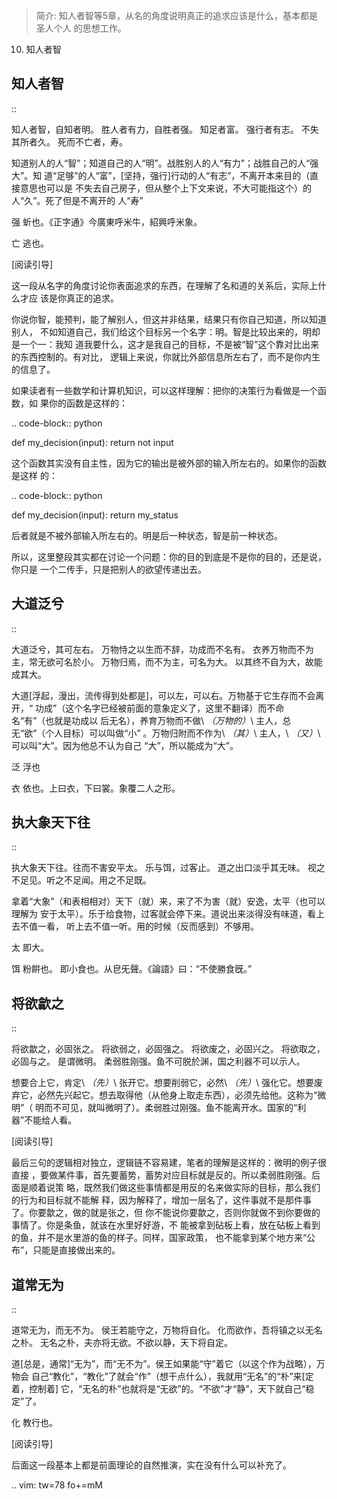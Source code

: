 > 简介: 知人者智等5章，从名的角度说明真正的追求应该是什么，基本都是圣人个人
  的思想工作。

10. 知人者智

## 知人者智
::

  知人者智，自知者明。
  胜人者有力，自胜者强。
  知足者富。
  强行者有志。
  不失其所者久。
  死而不亡者，寿。

知道别人的人“智”；知道自己的人“明”。战胜别人的人“有力”；战胜自己的人“强大”。知
道“足够”的人“富”，[坚持，强行]行动的人“有志”，不离开本来目的（直接意思也可以是
不失去自己房子，但从整个上下文来说，不大可能指这个）的人“久”。死了但是不离开的
人“寿”

强
  蚚也。《正字通》今廣東呼米牛，紹興呼米象。

亡
  逃也。

[阅读引导]

这一段从名字的角度讨论你表面追求的东西，在理解了名和道的关系后，实际上什么才应
该是你真正的追求。

你说你智，能预判，能了解别人，但这并非结果，结果只有你自己知道，所以知道别人，
不如知道自己，我们给这个目标另一个名字：明。智是比较出来的，明却是一个一：我知
道我要什么，这才是我自己的目标，不是被“智”这个靠对比出来的东西控制的。有对比，
逻辑上来说，你就比外部信息所左右了，而不是你内生的信息了。

如果读者有一些数学和计算机知识，可以这样理解：把你的决策行为看做是一个函数，如
果你的函数是这样的：

.. code-block:: python

  def my_decision(input):
  return not input

这个函数其实没有自主性，因为它的输出是被外部的输入所左右的。如果你的函数是这样
的：

.. code-block:: python

  def my_decision(input):
  return my_status

后者就是不被外部输入所左右的。明是后一种状态，智是前一种状态。

所以，这里整段其实都在讨论一个问题：你的目的到底是不是你的目的，还是说，你只是
一个二传手，只是把别人的欲望传递出去。

## 大道泛兮
::

  大道泛兮，其可左右。
  万物恃之以生而不辞，功成而不名有。
  衣养万物而不为主，常无欲可名於小。
  万物归焉，而不为主，可名为大。
  以其终不自为大，故能成其大。

大道[浮起，漫出，流传得到处都是]，可以左，可以右。万物基于它生存而不会离开，“
功成”（这个名字已经被前面的意象定义了，这里不翻译）而不命名“有”（也就是功成以
后无名），养育万物而不做\ *（万物的）*\ 主人，总无“欲”（个人目标）可以叫做“小”
。万物归附而不作为\ *（其）*\ 主人，\ *（又）*\ 可以叫“大”。因为他总不认为自己
“大”，所以能成为“大”。

泛
  浮也

衣
  依也。上曰衣，下曰裳。象覆二人之形。

## 执大象天下往
::

  执大象天下往。往而不害安平太。
  乐与饵，过客止。
  道之出口淡乎其无味。
  视之不足见。听之不足闻。用之不足既。

拿着“大象”（和表相相对）天下（就）来，来了不为害（就）安逸，太平（也可以理解为
安于太平）。乐于给食物，过客就会停下来。道说出来淡得没有味道，看上去不值一看，
听上去不值一听。用的时候（反而感到）不够用。

太
  即大。

饵
  粉餠也。
  即小食也。从皀旡聲。《論語》曰：“不使勝食旣。”

## 将欲歙之
::

  将欲歙之，必固张之。
  将欲弱之，必固强之。
  将欲废之，必固兴之。
  将欲取之，必固与之。
  是谓微明。
  柔弱胜刚强。鱼不可脱於渊，国之利器不可以示人。

想要合上它，肯定\ *（先）*\ 张开它。想要削弱它，必然\ *（先）*\ 强化它。想要废
弃它，必然先兴起它。想去取得他（从他身上取走东西），必须先给他。这称为“微明”（
明而不可见，就叫微明了）。柔弱胜过刚强。鱼不能离开水。国家的“利器”不能给人看。

[阅读引导]

最后三句的逻辑相对独立，逻辑链不容易建，笔者的理解是这样的：微明的例子很直接
，要做某件事，首先要蓄势，蓄势对应目标就是反的。所以柔弱胜刚强。后面是顺着说策
略，既然我们做这些事情都是用反的名来做实际的目标，那么我们的行为和目标就不能解
释，因为解释了，增加一层名了，这件事就不是那件事了。你要歙之，做的就是张之，但
你不能说你要歙之，否则你就做不到你要做的事情了。你是条鱼，就该在水里好好游，不
能被拿到砧板上看，放在砧板上看到的鱼，并不是水里游的鱼的样子。同样，国家政策，
也不能拿到某个地方来“公布”，只能是直接做出来的。

## 道常无为
::

  道常无为，而无不为。
  侯王若能守之，万物将自化。
  化而欲作，吾将镇之以无名之朴。
  无名之朴，夫亦将无欲。不欲以静，天下将自定。

道[总是，通常]“无为”，而“无不为”。侯王如果能“守”着它（以这个作为战略），万物会
自己“教化”，“教化”了就会“作”（想干点什么），我就用“无名”的“朴”来[定着，控制着]
它，“无名的朴”也就将是“无欲”的。“不欲”才“静”，天下就自己“稳定”了。

化
  教行也。

[阅读引导]

后面这一段基本上都是前面理论的自然推演，实在没有什么可以补充了。
  
.. vim: tw=78 fo+=mM
